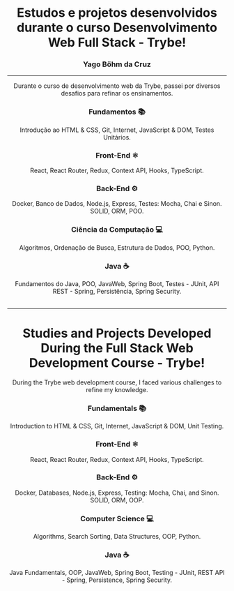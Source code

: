 <div align="center">
<h1>
Estudos e projetos desenvolvidos durante o curso Desenvolvimento Web Full Stack - Trybe!
</h1>

<h3>
Yago Böhm da Cruz
</h3>
<hr>

Durante o curso de desenvolvimento web da Trybe, passei por diversos desafios para refinar os ensinamentos.

<h3>Fundamentos 📚</h3> 
  Introdução ao HTML & CSS, Git, Internet, JavaScript & DOM, Testes Unitários.

<h3> Front-End ⚛️</h3>
  React, React Router, Redux, Context API, Hooks, TypeScript.

<h3> Back-End ⚙️</h3> 
  Docker, Banco de Dados, Node.js, Express, Testes: Mocha, Chai e Sinon. SOLID, ORM, POO.

<h3>Ciência da Computação 💻</h3> 
  Algoritmos, Ordenação de Busca, Estrutura de Dados, POO, Python.

<h3>Java ☕</h3>
  Fundamentos do Java, POO, JavaWeb, Spring Boot, Testes - JUnit, API REST - Spring, Persistência, Spring Security.

</div>
<br/>
<hr>
<div align="center">
<h1>
Studies and Projects Developed During the Full Stack Web Development Course - Trybe!
</h1>

During the Trybe web development course, I faced various challenges to refine my knowledge.

<h3>Fundamentals 📚</h3> 
  Introduction to HTML & CSS, Git, Internet, JavaScript & DOM, Unit Testing.

<h3>Front-End ⚛️</h3>
  React, React Router, Redux, Context API, Hooks, TypeScript.

<h3>Back-End ⚙️</h3> 
  Docker, Databases, Node.js, Express, Testing: Mocha, Chai, and Sinon. SOLID, ORM, OOP.

<h3>Computer Science 💻</h3> 
  Algorithms, Search Sorting, Data Structures, OOP, Python.

<h3>Java ☕</h3>
  Java Fundamentals, OOP, JavaWeb, Spring Boot, Testing - JUnit, REST API - Spring, Persistence, Spring Security.

</div>
